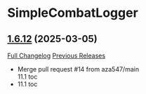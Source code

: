 # SimpleCombatLogger

## [1.6.12](https://github.com/csutcliff/SimpleCombatLogger/tree/1.6.12) (2025-03-05)
[Full Changelog](https://github.com/csutcliff/SimpleCombatLogger/compare/1.6.11...1.6.12) [Previous Releases](https://github.com/csutcliff/SimpleCombatLogger/releases)

- Merge pull request #14 from aza547/main  
    11.1 toc  
- 11.1 toc  
